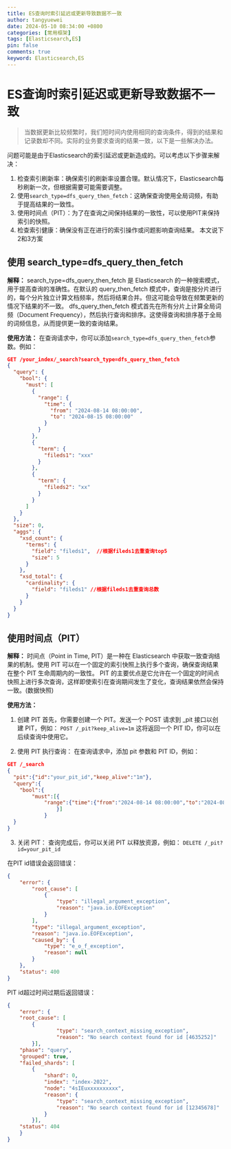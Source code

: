 ```yaml
---
title: ES查询时索引延迟或更新导致数据不一致
author: tangyuewei
date: 2024-05-10 08:34:00 +0800
categories: [常用框架]
tags: [Elasticsearch,ES]
pin: false
comments: true
keyword: Elasticsearch,ES
---
```

# ES查询时索引延迟或更新导致数据不一致

>当数据更新比较频繁时，我们短时间内使用相同的查询条件，得到的结果和记录数却不同。实际的业务要求查询的结果一致，以下是一些解决办法。

问题可能是由于Elasticsearch的索引延迟或更新造成的。可以考虑以下步骤来解决：
1. 检查索引刷新率：确保索引的刷新率设置合理。默认情况下，Elasticsearch每秒刷新一次，但根据需要可能需要调整。
2. 使用`search_type=dfs_query_then_fetch`：这确保查询使用全局词频，有助于提高结果的一致性。
3. 使用时间点（PIT）：为了在查询之间保持结果的一致性，可以使用PIT来保持索引的快照。
4. 检查索引健康：确保没有正在进行的索引操作或问题影响查询结果。
本文说下2和3方案
## 使用 search_type=dfs_query_then_fetch
**解释：**
search_type=dfs_query_then_fetch 是 Elasticsearch 的一种搜索模式，用于提高查询的准确性。在默认的 query_then_fetch 模式中，查询是按分片进行的，每个分片独立计算文档频率，然后将结果合并。但这可能会导致在频繁更新的情况下结果的不一致。
dfs_query_then_fetch 模式首先在所有分片上计算全局词频（Document Frequency），然后执行查询和排序。这使得查询和排序基于全局的词频信息，从而提供更一致的查询结果。

**使用方法：**
在查询请求中，你可以添加`search_type=dfs_query_then_fetch`参数。例如：

```json
GET /your_index/_search?search_type=dfs_query_then_fetch
{
  "query": {
    "bool": {
      "must": [
        {
          "range": {
            "time": {
              "from": "2024-08-14 08:00:00",
              "to": "2024-08-15 08:00:00"
            }
          }
        },
        {
          "term": {
            "fileds1": "xxx"
          }
        },
        {
          "term": {
            "fileds2": "xx"
          }
        }
      ]
    }
  },
  "size": 0,
  "aggs": {
    "xsd_count": {
      "terms": {
        "field": "fileds1",  //根据fileds1去重查询top5
        "size": 5
      }
    },
    "xsd_total": {
      "cardinality": {
        "field": "fileds1" //根据fileds1去重查询总数
      }
    }
  }
}
```
## 使用时间点（PIT）
**解释：**
时间点（Point in Time, PIT）是一种在 Elasticsearch 中获取一致查询结果的机制。使用 PIT 可以在一个固定的索引快照上执行多个查询，确保查询结果在整个 PIT 生命周期内的一致性。
PIT 的主要优点是它允许在一个固定的时间点快照上进行多次查询，这样即使索引在查询期间发生了变化，查询结果依然会保持一致。(数据快照)

**使用方法：**
1. 创建 PIT
首先，你需要创建一个 PIT。发送一个 POST 请求到 _pit 接口以创建 PIT，例如：
`POST /_pit?keep_alive=1m`
这将返回一个 PIT ID，你可以在后续查询中使用它。

2. 使用 PIT 执行查询：
在查询请求中，添加 pit 参数和 PIT ID，例如：
```json
GET /_search
{
  "pit":{"id":"your_pit_id","keep_alive":"1m"},
  "query":{
    "bool":{
        "must":[{
            "range":{"time":{"from":"2024-08-14 08:00:00","to":"2024-08-15 08:00:59"}}
                }]
            }
  }
}
```
3. 关闭 PIT：
查询完成后，你可以关闭 PIT 以释放资源，例如：
`DELETE /_pit?id=your_pit_id`

在PIT id错误会返回错误：
```json
{
    "error": {
        "root_cause": [
            {
                "type": "illegal_argument_exception",
                "reason": "java.io.EOFException"
            }
        ],
        "type": "illegal_argument_exception",
        "reason": "java.io.EOFException",
        "caused_by": {
            "type": "e_o_f_exception",
            "reason": null
        }
    },
    "status": 400
}
```

PIT id超过时间过期后返回错误：
```json
{
    "error": {
    "root_cause": [
        {
                "type": "search_context_missing_exception",
                "reason": "No search context found for id [4635252]"
        }],
    "phase": "query",
    "grouped": true,
    "failed_shards": [
        {
            "shard": 0,
            "index": "index-2022",
            "node": "4sIEuxxxxxxxxxx",
            "reason": {
                "type": "search_context_missing_exception",
                "reason": "No search context found for id [12345678]"
            }
        }],
    "status": 404
    }
}
```
